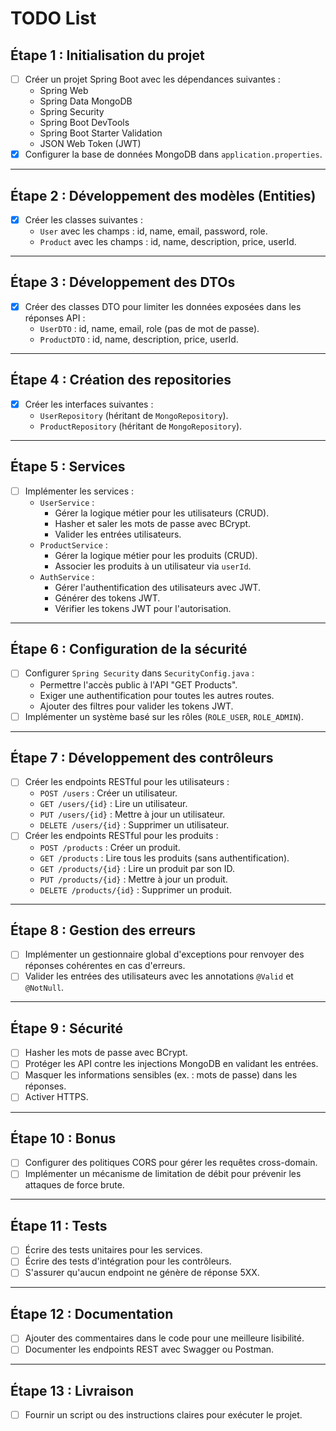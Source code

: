 # TODO List

## Étape 1 : Initialisation du projet
- [ ] Créer un projet Spring Boot avec les dépendances suivantes :
  - Spring Web
  - Spring Data MongoDB
  - Spring Security
  - Spring Boot DevTools
  - Spring Boot Starter Validation
  - JSON Web Token (JWT)
- [x] Configurer la base de données MongoDB dans `application.properties`.

---

## Étape 2 : Développement des modèles (Entities)
- [x] Créer les classes suivantes :
  - `User` avec les champs : id, name, email, password, role.
  - `Product` avec les champs : id, name, description, price, userId.

---

## Étape 3 : Développement des DTOs
- [x] Créer des classes DTO pour limiter les données exposées dans les réponses API :
  - `UserDTO` : id, name, email, role (pas de mot de passe).
  - `ProductDTO` : id, name, description, price, userId.

---

## Étape 4 : Création des repositories
- [x] Créer les interfaces suivantes :
  - `UserRepository` (héritant de `MongoRepository`).
  - `ProductRepository` (héritant de `MongoRepository`).

---

## Étape 5 : Services
- [ ] Implémenter les services :
  - `UserService` :
    - Gérer la logique métier pour les utilisateurs (CRUD).
    - Hasher et saler les mots de passe avec BCrypt.
    - Valider les entrées utilisateurs.
  - `ProductService` :
    - Gérer la logique métier pour les produits (CRUD).
    - Associer les produits à un utilisateur via `userId`.
  - `AuthService` :
    - Gérer l'authentification des utilisateurs avec JWT.
    - Générer des tokens JWT.
    - Vérifier les tokens JWT pour l'autorisation.

---

## Étape 6 : Configuration de la sécurité
- [ ] Configurer `Spring Security` dans `SecurityConfig.java` :
  - Permettre l'accès public à l'API "GET Products".
  - Exiger une authentification pour toutes les autres routes.
  - Ajouter des filtres pour valider les tokens JWT.
- [ ] Implémenter un système basé sur les rôles (`ROLE_USER`, `ROLE_ADMIN`).

---

## Étape 7 : Développement des contrôleurs
- [ ] Créer les endpoints RESTful pour les utilisateurs :
  - `POST /users` : Créer un utilisateur.
  - `GET /users/{id}` : Lire un utilisateur.
  - `PUT /users/{id}` : Mettre à jour un utilisateur.
  - `DELETE /users/{id}` : Supprimer un utilisateur.
- [ ] Créer les endpoints RESTful pour les produits :
  - `POST /products` : Créer un produit.
  - `GET /products` : Lire tous les produits (sans authentification).
  - `GET /products/{id}` : Lire un produit par son ID.
  - `PUT /products/{id}` : Mettre à jour un produit.
  - `DELETE /products/{id}` : Supprimer un produit.

---

## Étape 8 : Gestion des erreurs
- [ ] Implémenter un gestionnaire global d'exceptions pour renvoyer des réponses cohérentes en cas d'erreurs.
- [ ] Valider les entrées des utilisateurs avec les annotations `@Valid` et `@NotNull`.

---

## Étape 9 : Sécurité
- [ ] Hasher les mots de passe avec BCrypt.
- [ ] Protéger les API contre les injections MongoDB en validant les entrées.
- [ ] Masquer les informations sensibles (ex. : mots de passe) dans les réponses.
- [ ] Activer HTTPS.

---

## Étape 10 : Bonus
- [ ] Configurer des politiques CORS pour gérer les requêtes cross-domain.
- [ ] Implémenter un mécanisme de limitation de débit pour prévenir les attaques de force brute.

---

## Étape 11 : Tests
- [ ] Écrire des tests unitaires pour les services.
- [ ] Écrire des tests d'intégration pour les contrôleurs.
- [ ] S'assurer qu'aucun endpoint ne génère de réponse 5XX.

---

## Étape 12 : Documentation
- [ ] Ajouter des commentaires dans le code pour une meilleure lisibilité.
- [ ] Documenter les endpoints REST avec Swagger ou Postman.

---

## Étape 13 : Livraison
- [ ] Fournir un script ou des instructions claires pour exécuter le projet.
